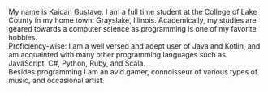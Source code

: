 My name is Kaidan Gustave. I am a full time student at the
College of Lake County in my home town: Grayslake, Illinois.
Academically, my studies are geared towards a computer science
as programming is one of my favorite hobbies.<br/>
Proficiency-wise: I am a well versed and adept user of Java and
Kotlin, and am acquainted with many other programming languages
such as JavaScript, C#, Python, Ruby, and Scala.<br/>
Besides programming I am an avid gamer, connoisseur of various
types of music, and occasional artist.